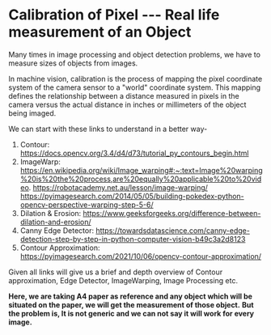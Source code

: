 # Calibration of Pixel --- Real life measurement of an Object

Many times in image processing and object detection problems, we have to measure sizes of objects from images.

In machine vision, calibration is the process of mapping the pixel coordinate system of the camera sensor to a "world" coordinate system. This mapping defines the relationship between a distance measured in pixels in the camera versus the actual distance in inches or millimeters of the object being imaged.

We can start with these links to understand in a better way-

1. Contour: https://docs.opencv.org/3.4/d4/d73/tutorial_py_contours_begin.html 
2. ImageWarp: https://en.wikipedia.org/wiki/Image_warping#:~:text=Image%20warping%20is%20the%20process,are%20equally%20applicable%20to%20video.
              https://robotacademy.net.au/lesson/image-warping/
              https://pyimagesearch.com/2014/05/05/building-pokedex-python-opencv-perspective-warping-step-5-6/              
3. Dilation & Erosion: https://www.geeksforgeeks.org/difference-between-dilation-and-erosion/ 
4. Canny Edge Detector: https://towardsdatascience.com/canny-edge-detection-step-by-step-in-python-computer-vision-b49c3a2d8123
5. Contour Approximation: https://pyimagesearch.com/2021/10/06/opencv-contour-approximation/

Given all links will give us a brief and depth overview of Contour approximation, Edge Detector, ImageWarping, Image Processing etc.

**Here, we are taking A4 paper as reference and any object which will be situated on the paper, we will get the measurement of those object.** 
**But the problem is, It is not generic and we can not say it will work for every image.**

